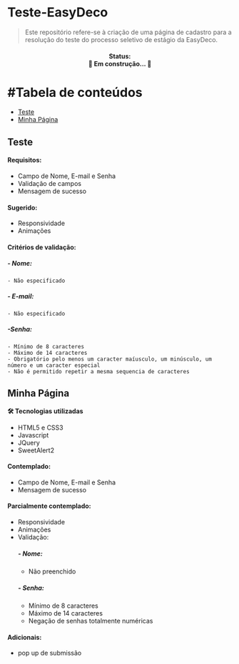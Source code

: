 # Teste-EasyDeco

>Este repositório refere-se à criação de uma página de cadastro para a resolução do teste do processo seletivo de estágio da EasyDeco.

<h4 align="center"> 
  Status: </br>
	🚧  Em construção...  🚧
</h4>

#Tabela de conteúdos
=================
<!--ts-->
   * [Teste](#Teste)
   * [Minha Página](#minha-pagina)
<!--te-->

## Teste

#### Requisitos:
  - Campo de Nome, E-mail e Senha
  - Validação de campos
  - Mensagem de sucesso
  
#### Sugerido:
  - Responsividade
  - Animações

#### Critérios de validação:
  ##### - Nome: 
    - Não especificado
  ##### - E-mail:
    - Não especificado
 ##### -Senha:
    - Mínimo de 8 caracteres
    - Máximo de 14 caracteres
    - Obrigatório pelo menos um caracter maíusculo, um minúsculo, um número e um caracter especial
    - Não é permitido repetir a mesma sequencia de caracteres
    

## Minha Página
<a name="minha-pagina"/>

**🛠 Tecnologias utilizadas**

- HTML5 e CSS3
- Javascript
- JQuery
- SweetAlert2

#### Contemplado:
  - Campo de Nome, E-mail e Senha
  - Mensagem de sucesso
  
#### Parcialmente contemplado:
  - Responsividade
  - Animações
  - Validação:
    ##### - Nome: 
      - Não preenchido
    ##### - Senha:
      - Mínimo de 8 caracteres
      - Máximo de 14 caracteres 
      - Negação de senhas totalmente numéricas
      
#### Adicionais:
  - pop up de submissão
  

  
  
  

